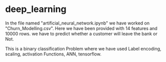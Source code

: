 # deep_learning

In the file named "artificial_neural_network.ipynb" we have worked on "Churn_Modelling.csv".
Here we have been provided with 14 features and 10000 rows. 
we have to predict whether a customer will leave the bank or Not.

This is a binary classification Problem where we have used Label encoding, scaling, activation Functions, ANN, tensorflow.
